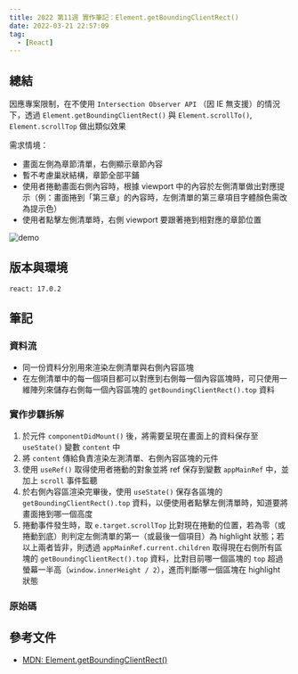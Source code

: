 ```yaml
---
title: 2022 第11週 實作筆記：Element.getBoundingClientRect()
date: 2022-03-21 22:57:09
tag:
  - [React]
---
```


## 總結

因應專案限制，在不使用 `Intersection Observer API` （因 IE 無支援）的情況下，透過 `Element.getBoundingClientRect()` 與 `Element.scrollTo()`, `Element.scrollTop` 做出類似效果

需求情境：

- 畫面左側為章節清單，右側顯示章節內容
- 暫不考慮巢狀結構，章節全部平鋪
- 使用者捲動畫面右側內容時，根據 viewport 中的內容於左側清單做出對應提示（例：畫面捲到「第三章」的內容時，左側清單的第三章項目字體顏色需改為提示色）
- 使用者點擊左側清單時，右側 viewport 要跟著捲到相對應的章節位置

![demo](/2022/react-scroll-highlight/demo.gif)

## 版本與環境

```
react: 17.0.2
```

## 筆記

### 資料流

- 同一份資料分別用來渲染左側清單與右側內容區塊
- 在左側清單中的每一個項目都可以對應到右側每一個內容區塊時，可只使用一維陣列來儲存右側每一個內容區塊的 `getBoundingClientRect().top` 資料

### 實作步驟拆解

1. 於元件 `componentDidMount()` 後，將需要呈現在畫面上的資料保存至 `useState()` 變數 `content` 中
2. 將 `content` 傳給負責渲染左測清單、右側內容區塊的元件
3. 使用 `useRef()` 取得使用者捲動的對象並將 ref 保存到變數 `appMainRef` 中，並加上 `scroll` 事件監聽
4. 於右側內容區渲染完畢後，使用 `useState()` 保存各區塊的 `getBoundingClientRect().top` 資料，以便使用者點擊左側清單時，知道要將畫面捲到哪一個高度
5. 捲動事件發生時，取 `e.target.scrollTop` 比對現在捲動的位置，若為零（或捲動到底）則判定左側清單的第一（或最後一個項目）為 highlight 狀態；若以上兩者皆非，則透過 `appMainRef.current.children` 取得現在右側所有區塊的 `getBoundingClientRect().top` 資料，比對目前哪一個區塊的 `top` 超過螢幕一半高（`window.innerHeight / 2`），進而判斷哪一個區塊在 highlight 狀態

### 原始碼

<script src="https://gist.github.com/tzynwang/5b41a09f034172216a8b67e16d4ac218.js"></script>

## 參考文件

- [MDN: Element.getBoundingClientRect()](https://developer.mozilla.org/en-US/docs/Web/API/Element/getBoundingClientRect)
